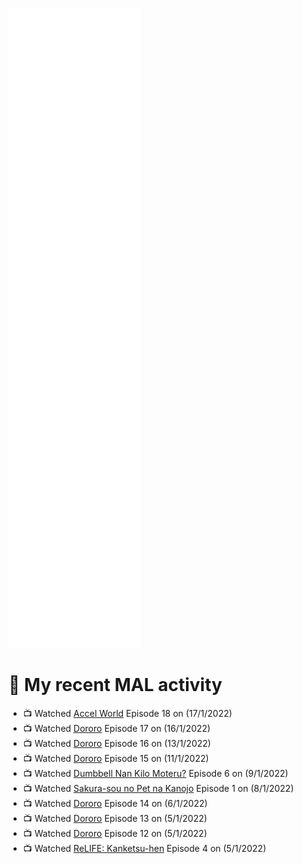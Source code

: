 ![Metrics](https://github.com/noxan-dev/noxan-dev/blob/main/github-metrics.svg)

# 🌸 My recent MAL activity

<!-- MAL_ACTIVITY:start -->

- 📺 Watched [Accel World](https://myanimelist.net/anime/11759) Episode 18 on (17/1/2022)
- 📺 Watched [Dororo](https://myanimelist.net/anime/37520) Episode 17 on (16/1/2022)
- 📺 Watched [Dororo](https://myanimelist.net/anime/37520) Episode 16 on (13/1/2022)
- 📺 Watched [Dororo](https://myanimelist.net/anime/37520) Episode 15 on (11/1/2022)
- 📺 Watched [Dumbbell Nan Kilo Moteru?](https://myanimelist.net/anime/39026) Episode 6 on (9/1/2022)
- 📺 Watched [Sakura-sou no Pet na Kanojo](https://myanimelist.net/anime/13759) Episode 1 on (8/1/2022)
- 📺 Watched [Dororo](https://myanimelist.net/anime/37520) Episode 14 on (6/1/2022)
- 📺 Watched [Dororo](https://myanimelist.net/anime/37520) Episode 13 on (5/1/2022)
- 📺 Watched [Dororo](https://myanimelist.net/anime/37520) Episode 12 on (5/1/2022)
- 📺 Watched [ReLIFE: Kanketsu-hen](https://myanimelist.net/anime/35466) Episode 4 on (5/1/2022)

<!-- MAL_ACTIVITY:end -->
